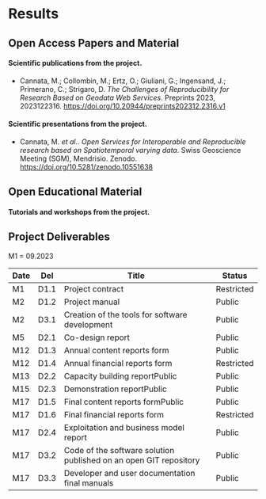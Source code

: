 # Results

## Open Access Papers and Material

#### Scientific publications from the project.

- Cannata, M.; Collombin, M.; Ertz, O.; Giuliani, G.; Ingensand, J.; Primerano, C.; Strigaro, D. _The Challenges of Reproducibility for Research Based on Geodata Web Services_. Preprints 2023, 2023122316. https://doi.org/10.20944/preprints202312.2316.v1

#### Scientific presentations from the project.

- Cannata, M. _et al._. _Open Services for Interoperable and Reproducible research based on Spatiotemporal varying data_. Swiss Geoscience Meeting (SGM), Mendrisio. Zenodo. https://doi.org/10.5281/zenodo.10551638

<!-- | Authors | Year | Title | Journal | Link |
| ------- | ---- | ----- | ------- | ---- |
| tbd     | tbd  | tbd   | tbd     | tbd  | -->

## Open Educational Material

#### Tutorials and workshops from the project.

<!-- | itle | Description | Link |
| ---- | ----------- | ---- |
| tbd  | tbd         | tbd  | -->

## Project Deliverables

M1 = 09.2023

| Date | Del  | Title                                                             | Status     |
| ---- | ---- | ----------------------------------------------------------------- | ---------- |
| M1   | D1.1 | Project contract                                                  | Restricted |
| M2   | D1.2 | Project manual                                                    | Public     |
| M2   | D3.1 | Creation of the tools for software development                    | Public     |
| M5   | D2.1 | Co-design report                                                  | Public     |
| M12  | D1.3 | Annual content reports form                                       | Public     |
| M12  | D1.4 | Annual financial reports form                                     | Restricted |
| M13  | D2.2 | Capacity building reportPublic                                    | Public     |
| M15  | D2.3 | Demonstration reportPublic                                        | Public     |
| M17  | D1.5 | Final content reports formPublic                                  | Public     |
| M17  | D1.6 | Final financial reports form                                      | Restricted |
| M17  | D2.4 | Exploitation and business model report                            | Public     |
| M17  | D3.2 | Code of the software solution published on an open GIT repository | Public     |
| M17  | D3.3 | Developer and user documentation final manuals                    | Public     |

